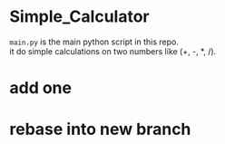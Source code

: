 # Simple_Calculator

`main.py` is the main python script in this repo. <br>
it do simple calculations on two numbers like (+, -, *, /).

# add one

# rebase into new branch
